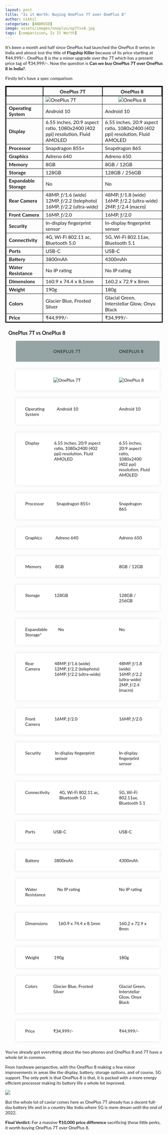 ```yaml
---
layout: post
title: "Is it Worth: Buying OnePlus 7T over OnePlus 8"
author: nikhil
categories: [ANDROID]
image: assets/images/oneplus/op7tvs8.jpg
tags: [comparision, Is It Worth]
---
```


It's been a month and half since OnePlus had launched the OnePlus 8 series in India and almost lost the title of **Flagship Killer** because of its price starting at ₹44,999/-. OnePlus 8 is the a minor upgrade over the 7T which has a present price tag of ₹34,999/-. Now the question is **Can we buy OnePlus 7T over OnePlus 8 in India?**.

Firstly let's have a spec comparison

<style>
  table{
    border-collapse: collapse;
    border-spacing: 0;
    border:2px solid #000000;
}

th{
    border:2px solid #000000;
}

td{
    border:1px solid #000000;
}
</style>

|                        | OnePlus 7T                                                                                                      | OnePlus 8                                                                                                    |
| ---------------------- | --------------------------------------------------------------------------------------------------------------- | ------------------------------------------------------------------------------------------------------------ |
|                        | </center><img src="{{ site.baseurl }}/assets/images/oneplus/oneplus-7t-render.jpg" alt="OnePlus 7T" title="OnePlus 7T"/></center> | <center><img src="{{ site.baseurl }}/assets/images/oneplus/oneplus-8-render.jpg" alt="OnePlus 8" title="OnePlus 8"/></center> |
| **Operating System**   | Android 10                                                                                                      | Android 10                                                                                                   |
| **Display**            | 6.55 inches, 20:9 aspect ratio, 1080x2400 (402 ppi) resolution, Fluid AMOLED                                    | 6.55 inches, 20:9 aspect ratio, 1080x2400 (402 ppi) resolution, Fluid AMOLED                                 |
| **Processor**          | Snapdragon 855+                                                                                                 | Snapdragon 865                                                                                               |
| **Graphics**           | Adreno 640                                                                                                      | Adreno 650                                                                                                   |
| **Memory**             | 8GB                                                                                                             | 8GB / 12GB                                                                                                   |
| **Storage**            | 128GB                                                                                                           | 128GB / 256GB                                                                                                |
| **Expandable Storage** | No                                                                                                              | No                                                                                                           |
| **Rear Camera**        | 48MP, ƒ/1.6 (wide)<br/>12MP, ƒ/2.2 (telephoto)<br/>16MP, ƒ/2.2 (ultra-wide)                                     | 48MP, ƒ/1.8 (wide)<br/>16MP, ƒ/2.2 (ultra-wide)<br/>2MP, ƒ/2.4 (macro)                                       |
| **Front Camera**       | 16MP, ƒ/2.0                                                                                                     | 16MP, ƒ/2.0                                                                                                  |
| **Security**           | In-display fingerprint sensor                                                                                   | In-display fingerprint sensor                                                                                |
| **Connectivity**       | 4G, Wi-Fi 802.11 ac, Bluetooth 5.0                                                                              | 5G, Wi-Fi 802.11ax, Bluetooth 5.1                                                                            |
| **Ports**              | USB-C                                                                                                           | USB-C                                                                                                        |
| **Battery**            | 3800mAh                                                                                                         | 4300mAh                                                                                                      |
| **Water Resistance**   | No IP rating                                                                                                    | No IP rating                                                                                                 |
| **Dimensions**         | 160.9 x 74.4 x 8.1mm                                                                                            | 160.2 x 72.9 x 8mm                                                                                           |
| **Weight**             | 190g                                                                                                            | 180g                                                                                                         |
| **Colors**             | Glacier Blue, Frosted Silver                                                                                    | Glacial Green, Interstellar Glow, Onyx Black                                                                 |
| **Price**              | ₹44,999/-                                                                                                       | ₹34,999/-                                                                                                    |


<div class="container">
  <h3>OnePlus 7T vs OnePlus 8</h3>
  <ul class="responsive-table">
    <li class="table-header">
      <div class="col col-1"></div>
      <div class="col col-2">OnePlus 7T</div>
      <div class="col col-3">OnePlus 8</div>
    </li>
    <li class="table-row">
      <div class="col col-1"></div>
      <div class="col col-2">
        <img
          src="{{ site.baseurl }}/assets/images/oneplus/oneplus-7t-render.jpg"
          alt="OnePlus 7T"
          title="OnePlus 7T"
        />
      </div>
      <div class="col col-3">
        <img
          src="{{ site.baseurl }}/assets/images/oneplus/oneplus-8-render.jpg"
          alt="OnePlus 8"
          title="OnePlus 8"
        />
      </div>
    </li>
    <li class="table-row">
      <div class="col col-1">Operating System</div>
      <div class="col col-2">Android 10</div>
      <div class="col col-3">Android 10</div>
    </li>
    <li class="table-row">
      <div class="col col-1">Display</div>
      <div class="col col-2">
        6.55 inches, 20:9 aspect ratio, 1080x2400 (402 ppi) resolution, Fluid
        AMOLED
      </div>
      <div class="col col-3">
        6.55 inches, 20:9 aspect ratio, 1080x2400 (402 ppi) resolution, Fluid
        AMOLED
      </div>
    </li>
    <li class="table-row">
      <div class="col col-1">Processor</div>
      <div class="col col-2">Snapdragon 855+</div>
      <div class="col col-3">Snapdragon 865</div>
    </li>
    <li class="table-row">
      <div class="col col-1">Graphics</div>
      <div class="col col-2">Adreno 640</div>
      <div class="col col-3">Adreno 650</div>
    </li>
    <li class="table-row">
      <div class="col col-1">Memory</div>
      <div class="col col-2">8GB</div>
      <div class="col col-3">8GB / 12GB</div>
    </li>
    <li class="table-row">
      <div class="col col-1">Storage</div>
      <div class="col col-2">128GB</div>
      <div class="col col-3">128GB / 256GB</div>
    </li>
    <li class="table-row">
      <div class="col col-1">Expandable Storage*</div>
      <div class="col col-2">No</div>
      <div class="col col-3">No</div>
    </li>
    <li class="table-row">
      <div class="col col-1">Rear Camera</div>
      <div class="col col-2">
        48MP, ƒ/1.6 (wide)<br />12MP, ƒ/2.2 (telephoto)<br />16MP, ƒ/2.2
        (ultra-wide)
      </div>
      <div class="col col-3">
        48MP, ƒ/1.8 (wide)<br />16MP, ƒ/2.2 (ultra-wide)<br />2MP, ƒ/2.4 (macro)
      </div>
    </li>
    <li class="table-row">
      <div class="col col-1">Front Camera</div>
      <div class="col col-2">16MP, ƒ/2.0</div>
      <div class="col col-3">16MP, ƒ/2.0</div>
    </li>
    <li class="table-row">
      <div class="col col-1">Security</div>
      <div class="col col-2">In-display fingerprint sensor</div>
      <div class="col col-3">In-display fingerprint sensor</div>
    </li>
    <li class="table-row">
      <div class="col col-1">Connectivity</div>
      <div class="col col-2">4G, Wi-Fi 802.11 ac, Bluetooth 5.0</div>
      <div class="col col-3">5G, Wi-Fi 802.11ax, Bluetooth 5.1</div>
    </li>
    <li class="table-row">
      <div class="col col-1">Ports</div>
      <div class="col col-2">USB-C</div>
      <div class="col col-3">USB-C</div>
    </li>
    <li class="table-row">
      <div class="col col-1">Battery</div>
      <div class="col col-2">3800mAh</div>
      <div class="col col-3">4300mAh</div>
    </li>
    <li class="table-row">
      <div class="col col-1">Water Resistance</div>
      <div class="col col-2">No IP rating</div>
      <div class="col col-3">No IP rating</div>
    </li>
    <li class="table-row">
      <div class="col col-1">Dimensions</div>
      <div class="col col-2">160.9 x 74.4 x 8.1mm</div>
      <div class="col col-3">160.2 x 72.9 x 8mm</div>
    </li>
    <li class="table-row">
      <div class="col col-1">Weight</div>
      <div class="col col-2">190g</div>
      <div class="col col-3">180g</div>
    </li>
    <li class="table-row">
      <div class="col col-1">Colors</div>
      <div class="col col-2">Glacier Blue, Frosted Silver</div>
      <div class="col col-3">
        Glacial Green, Interstellar Glow, Onyx Black
      </div>
    </li>
    <li class="table-row">
      <div class="col col-1">Price</div>
      <div class="col col-2">₹34,999/-</div>
      <div class="col col-3">₹44,999/-</div>
    </li>
  </ul>
</div>

<!--CSS Start-->
<style>
  body {
    font-family: "lato", sans-serif;
  }
  .container {
    max-width: 1000px;
    margin-left: auto;
    margin-right: auto;
    padding-left: 10px;
    padding-right: 10px;
  }

  h2 {
    font-size: 26px;
    margin: 20px 0;
    text-align: center;
    small {
      font-size: 0.5em;
    }
  }

  .responsive-table {
    li {
      border-radius: 3px;
      padding: 25px 30px;
      display: flex;
      justify-content: space-between;
      margin-bottom: 25px;
    }
    .table-header {
      background-color: #95a5a6;
      font-size: 14px;
      text-transform: uppercase;
      letter-spacing: 0.03em;
    }
    .table-row {
      background-color: #ffffff;
      box-shadow: 0px 0px 9px 0px rgba(0, 0, 0, 0.1);
    }
    .col-1 {
      flex-basis: 10%;
    }
    .col-2 {
      flex-basis: 40%;
    }
    .col-3 {
      flex-basis: 25%;
    }
    .col-4 {
      flex-basis: 25%;
    }

    @media all and (max-width: 767px) {
      .table-header {
        display: none;
      }
      .table-row {
      }
      li {
        display: block;
      }
      .col {
        flex-basis: 100%;
      }
      .col {
        display: flex;
        padding: 10px 0;
        &:before {
          color: #6c7a89;
          padding-right: 10px;
          content: attr(data-label);
          flex-basis: 50%;
          text-align: right;
        }
      }
    }
  }
</style>
<!--CSS End-->



You've already got everything about the two phones and OnePlus 8 and 7T have a whole _lot_ in common.

From hardware perspective, with the OnePlus 8 making a few minor improvements in areas like the display, battery, storage options, and of course, 5G support. The only perk is that OnePlus 8 is that, it is packed with a more energy efficient processor making its battery life a whole lot improved.

<img src="{{ site.baseurl }}/assets/images/oneplus/cpu-performance.jpg" />

But the whole lot of caviar comes here as OnePlus 7T already has a decent full-day battery life and in a country like India where 5G is mere dream until the end of 2022.

**Final Verdict:** For a massive **₹10,000 price difference** sacrificing those little perks, it worth buying OnePlus 7T over OnePlus 8.
